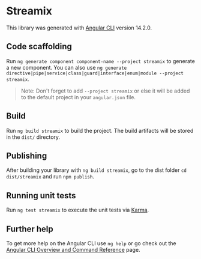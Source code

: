 # Streamix

This library was generated with [Angular CLI](https://github.com/angular/angular-cli) version 14.2.0.

## Code scaffolding

Run `ng generate component component-name --project streamix` to generate a new component. You can also use `ng generate directive|pipe|service|class|guard|interface|enum|module --project streamix`.
> Note: Don't forget to add `--project streamix` or else it will be added to the default project in your `angular.json` file. 

## Build

Run `ng build streamix` to build the project. The build artifacts will be stored in the `dist/` directory.

## Publishing

After building your library with `ng build streamix`, go to the dist folder `cd dist/streamix` and run `npm publish`.

## Running unit tests

Run `ng test streamix` to execute the unit tests via [Karma](https://karma-runner.github.io).

## Further help

To get more help on the Angular CLI use `ng help` or go check out the [Angular CLI Overview and Command Reference](https://angular.io/cli) page.
